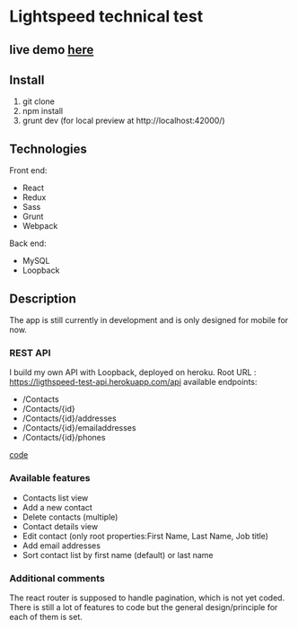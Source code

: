# Lightspeed technical test

## live demo [here](http://noratop.github.io/ligthspeed-test-app/)

## Install
1. git clone
2. npm install
3. grunt dev (for local preview at http://localhost:42000/)

## Technologies
Front end:
* React
* Redux
* Sass
* Grunt
* Webpack

Back end:
* MySQL
* Loopback

## Description

The app is still currently in development and is only designed for mobile for now.

### REST API

I build my own API with Loopback, deployed on heroku.
Root URL : https://ligthspeed-test-api.herokuapp.com/api
available endpoints:
* /Contacts
* /Contacts/{id}
* /Contacts/{id}/addresses
* /Contacts/{id}/emailaddresses
* /Contacts/{id}/phones

[code](https://github.com/noratop/ligthspeed-test-api)

### Available features
* Contacts list view
* Add a new contact
* Delete contacts (multiple)
* Contact details view
* Edit contact (only root properties:First Name, Last Name, Job title)
* Add email addresses
* Sort contact list by first name (default) or last name


### Additional comments
The react router is supposed to handle pagination, which is not yet coded.
There is still a lot of features to code but the general design/principle for each of them is set.
